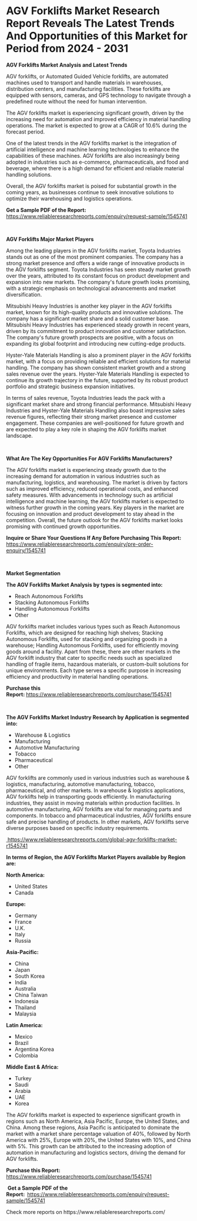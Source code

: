 <p><h1>AGV Forklifts Market Research Report Reveals The Latest Trends And Opportunities of this Market for Period from 2024 - 2031</h1></p><p><strong>AGV Forklifts Market Analysis and Latest Trends</strong></p>
<p><p>AGV forklifts, or Automated Guided Vehicle forklifts, are automated machines used to transport and handle materials in warehouses, distribution centers, and manufacturing facilities. These forklifts are equipped with sensors, cameras, and GPS technology to navigate through a predefined route without the need for human intervention.</p><p>The AGV forklifts market is experiencing significant growth, driven by the increasing need for automation and improved efficiency in material handling operations. The market is expected to grow at a CAGR of 10.6% during the forecast period. </p><p>One of the latest trends in the AGV forklifts market is the integration of artificial intelligence and machine learning technologies to enhance the capabilities of these machines. AGV forklifts are also increasingly being adopted in industries such as e-commerce, pharmaceuticals, and food and beverage, where there is a high demand for efficient and reliable material handling solutions.</p><p>Overall, the AGV forklifts market is poised for substantial growth in the coming years, as businesses continue to seek innovative solutions to optimize their warehousing and logistics operations.</p></p>
<p><strong>Get a Sample PDF of the Report:&nbsp;</strong> <a href="https://www.reliableresearchreports.com/enquiry/request-sample/1545741">https://www.reliableresearchreports.com/enquiry/request-sample/1545741</a></p>
<p>&nbsp;</p>
<p><strong>AGV Forklifts Major Market Players</strong></p>
<p><p>Among the leading players in the AGV forklifts market, Toyota Industries stands out as one of the most prominent companies. The company has a strong market presence and offers a wide range of innovative products in the AGV forklifts segment. Toyota Industries has seen steady market growth over the years, attributed to its constant focus on product development and expansion into new markets. The company's future growth looks promising, with a strategic emphasis on technological advancements and market diversification.</p><p>Mitsubishi Heavy Industries is another key player in the AGV forklifts market, known for its high-quality products and innovative solutions. The company has a significant market share and a solid customer base. Mitsubishi Heavy Industries has experienced steady growth in recent years, driven by its commitment to product innovation and customer satisfaction. The company's future growth prospects are positive, with a focus on expanding its global footprint and introducing new cutting-edge products.</p><p>Hyster-Yale Materials Handling is also a prominent player in the AGV forklifts market, with a focus on providing reliable and efficient solutions for material handling. The company has shown consistent market growth and a strong sales revenue over the years. Hyster-Yale Materials Handling is expected to continue its growth trajectory in the future, supported by its robust product portfolio and strategic business expansion initiatives.</p><p>In terms of sales revenue, Toyota Industries leads the pack with a significant market share and strong financial performance. Mitsubishi Heavy Industries and Hyster-Yale Materials Handling also boast impressive sales revenue figures, reflecting their strong market presence and customer engagement. These companies are well-positioned for future growth and are expected to play a key role in shaping the AGV forklifts market landscape.</p></p>
<p>&nbsp;</p>
<p><strong>What Are The Key Opportunities For AGV Forklifts Manufacturers?</strong></p>
<p><p>The AGV forklifts market is experiencing steady growth due to the increasing demand for automation in various industries such as manufacturing, logistics, and warehousing. The market is driven by factors such as improved efficiency, reduced operational costs, and enhanced safety measures. With advancements in technology such as artificial intelligence and machine learning, the AGV forklifts market is expected to witness further growth in the coming years. Key players in the market are focusing on innovation and product development to stay ahead in the competition. Overall, the future outlook for the AGV forklifts market looks promising with continued growth opportunities.</p></p>
<p><strong>Inquire or Share Your Questions If Any Before Purchasing This Report:</strong> <a href="https://www.reliableresearchreports.com/enquiry/pre-order-enquiry/1545741">https://www.reliableresearchreports.com/enquiry/pre-order-enquiry/1545741</a></p>
<p>&nbsp;</p>
<p><strong>Market Segmentation</strong></p>
<p><strong>The AGV Forklifts Market Analysis by types is segmented into:</strong></p>
<p><ul><li>Reach Autonomous Forklifts</li><li>Stacking Autonomous Forklifts</li><li>Handling Autonomous Forklifts</li><li>Other</li></ul></p>
<p><p>AGV forklifts market includes various types such as Reach Autonomous Forklifts, which are designed for reaching high shelves; Stacking Autonomous Forklifts, used for stacking and organizing goods in a warehouse; Handling Autonomous Forklifts, used for efficiently moving goods around a facility. Apart from these, there are other markets in the AGV forklift industry that cater to specific needs such as specialized handling of fragile items, hazardous materials, or custom-built solutions for unique environments. Each type serves a specific purpose in increasing efficiency and productivity in material handling operations.</p></p>
<p><strong>Purchase this Report:&nbsp;</strong><a href="https://www.reliableresearchreports.com/purchase/1545741">https://www.reliableresearchreports.com/purchase/1545741</a></p>
<p>&nbsp;</p>
<p><strong>The AGV Forklifts Market Industry Research by Application is segmented into:</strong></p>
<p><ul><li>Warehouse & Logistics</li><li>Manufacturing</li><li>Automotive Manufacturing</li><li>Tobacco</li><li>Pharmaceutical</li><li>Other</li></ul></p>
<p><p>AGV forklifts are commonly used in various industries such as warehouse & logistics, manufacturing, automotive manufacturing, tobacco, pharmaceutical, and other markets. In warehouse & logistics applications, AGV forklifts help in transporting goods efficiently. In manufacturing industries, they assist in moving materials within production facilities. In automotive manufacturing, AGV forklifts are vital for managing parts and components. In tobacco and pharmaceutical industries, AGV forklifts ensure safe and precise handling of products. In other markets, AGV forklifts serve diverse purposes based on specific industry requirements.</p></p>
<p><a href="https://www.reliableresearchreports.com/global-agv-forklifts-market-r1545741">&nbsp;https://www.reliableresearchreports.com/global-agv-forklifts-market-r1545741</a></p>
<p><strong>In terms of Region, the AGV Forklifts Market Players available by Region are:</strong></p>
<p>
    <p> <strong> North America: </strong>
        <ul>
            <li>United States</li>
            <li>Canada</li>
        </ul>
        </p> 
    <p> <strong> Europe: </strong>
        <ul>
            <li>Germany</li>
            <li>France</li>
            <li>U.K.</li>
            <li>Italy</li>
            <li>Russia</li>
        </ul>
        </p> 
    <p> <strong> Asia-Pacific: </strong>
        <ul>
            <li>China</li>
            <li>Japan</li>
            <li>South Korea</li>
            <li>India</li>
            <li>Australia</li>
            <li>China Taiwan</li>
            <li>Indonesia</li>
            <li>Thailand</li>
            <li>Malaysia</li>
        </ul>
        </p> 
    <p> <strong> Latin America: </strong>
        <ul>
            <li>Mexico</li>
            <li>Brazil</li>
            <li>Argentina Korea</li>
            <li>Colombia</li>
        </ul>
        </p> 
    <p> <strong> Middle East & Africa: </strong>
        <ul>
            <li>Turkey</li>
            <li>Saudi</li>
            <li>Arabia</li>
            <li>UAE</li>
            <li>Korea</li>
        </ul>
    </p>
    </p>
<p><p>The AGV forklifts market is expected to experience significant growth in regions such as North America, Asia Pacific, Europe, the United States, and China. Among these regions, Asia Pacific is anticipated to dominate the market with a market share percentage valuation of 40%, followed by North America with 25%, Europe with 20%, the United States with 10%, and China with 5%. This growth can be attributed to the increasing adoption of automation in manufacturing and logistics sectors, driving the demand for AGV forklifts.</p></p>
<p><strong>Purchase this Report: </strong><a href="https://www.reliableresearchreports.com/purchase/1545741">https://www.reliableresearchreports.com/purchase/1545741</a></p>
<p>&nbsp;<strong>Get a Sample PDF of the Report:&nbsp;&nbsp;</strong><a href="https://www.reliableresearchreports.com/enquiry/request-sample/1545741">https://www.reliableresearchreports.com/enquiry/request-sample/1545741</a></p>
<p><strong></strong></p>
<p>Check more reports on https://www.reliableresearchreports.com/</p>